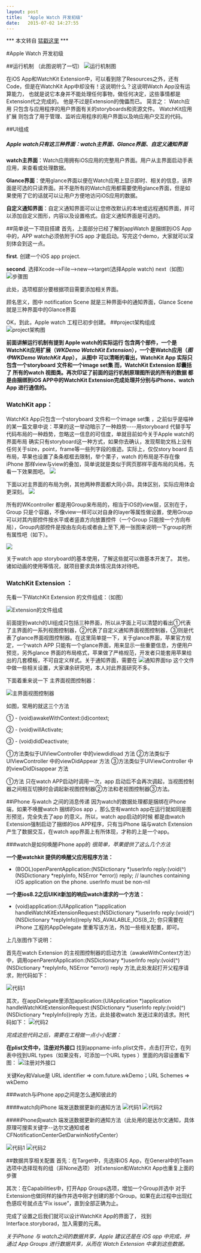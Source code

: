 ```yaml
---
layout: post
title:  "Apple Watch 开发初级"
date:   2015-07-02 14:27:55
---
```


 *** 本文转自 [猛戳这里](http://chiefky.github.io/ios/2015/06/29/watch开发-初级.html) ***
 
#Apple Watch 开发初级

##运行机制 （此图说明了一切）
![运行机制图](http://ww2.sinaimg.cn/large/6d49d34djw1etkp5vl682j20tx0h9410.jpg)

在iOS App和WatchKit Extension中，可以看到除了Resources之外，还有Code，但是在WatchKit App中却没有！这说明什么？这说明Watch App没有运算能力， 也就是说它本身并不能处理任何事物，做任何决定，这些事情都是Extension代之完成的。 他是不过是Extension的傀儡而已。
简言之：
Watch应用 只包含与应用程序的用户界面有关的storyboards和资源文件。
WatchKit应用扩展 则包含了用于管理、监听应用程序的用户界面以及响应用户交互的代码。


##UI组成
##### Apple watch只有这三种界面：watch主界面、Glance界面、自定义通知界面

**watch主界面**：Watch应用拥有iOS应用的完整用户界面。用户从主界面启动手表应用，来查看或处理数据。

**Glance界面**：使用glance界面以便在Watch应用上显示即时、相关的信息，该界面是可选的只读界面。并不是所有的Watch应用都需要使用glance界面，但是如果使用了它的话就可以让用户方便地访问iOS应用的数据。

**自定义通知界面**：自定义通知界面可以让您修改默认的本地或远程通知界面，并可以添加自定义图形，内容以及设置格式。自定义通知界面是可选的。

 <!--启动工程，搭建界面-->

##简单说一下项目搭建
首先，上面部分已经了解到appWatch 是捆绑到iOS App中的，APP watch必须依附于iOS app 才能启动。写完这个demo，大家就可以深刻体会到这一点。

**first**. 创建一个iOS app project.

**second**. 选择Xcode-->File-->new-->target(选择Apple watch) next（如图）
![步骤图](http://ww1.sinaimg.cn/large/6d49d34djw1etkp6kfjd8j20ka0byta6.jpg)

此处，选项框部分要根据项目需要添加相关界面。

顾名思义，图中 notification Scene 就是三种界面中的通知界面，Glance Scene 就是三种界面中的Glance界面

OK，到此，Apple watch 工程已初步创建。
##project架构组成
![project架构图](http://ww2.sinaimg.cn/large/6d49d34djw1etkp7b9xqnj20gw0dlgoe.jpg)

**前面讲解运行机制有提到 Apple watch的实际运行 包含两个部件，一个是 WatchKit应用扩展（*WKDemo WatchKit Extension*），一个是Watch应用（*图中WKDemo WatchKit App*），
从图中 可以清晰的看出，WatchKit App 实际只包含一个storyboard 文件和一个image set集
而，WatchKit Extension 却囊括了 所有的watch 视图类。再次印证了前面的运行机制原理图所说的所有的数据 都是由捆绑到iOS APP中的WatchKit Extension完成处理并分别与iPhone、watch App 进行通信的。**

<!--*分别说一下这两部分*-->
### WatchKit app：
WatchKit App只包含一个storyboard 文件和一个image set集 ，之前似乎是喵神的某一篇文章中说：苹果的这一举动暗示了一种趋势----用storyboard 代替手写代码布局的一种趋势，忽略这一信息的可信度，单就目前如今关于Apple watch的界面布局 确实只有storyboard这一种方式，如果你去确认，发现帮助文档上没有任何关于size，point，frame等一些列字段的痕迹。实际上，仅仅story board 去布局，苹果也设置了条条框框去限制，举个栗子，watch 的布局是不存在像iPhone 那样view与view的叠加，简单说就是类似于网页那样平面布局的风格，先看一下效果图吧。
![](http://ww1.sinaimg.cn/large/6d49d34djw1etkp7s4yawj20dr0lyjsh.jpg)

下面以对主界面的布局为例，其他两种界面都大同小异。具体区别，实际应用体会更深刻。
![](http://ww1.sinaimg.cn/large/6d49d34djw1etkp8d824aj211407c0vc.jpg)

所有的WKcontroller 都是用Group来布局的，相当于iOS的view层，区别在于，Group 只是个容器，不像view一样可以对自身的layer等属性做设置，使用Group可以对其内部控件按水平或者竖直方向放置控件（一个Group 只能按一个方向布局），Group内部控件是按由左向右或者由上至下,用一张图来说明一下group的所有属性吧（如下）。

![](http://ww3.sinaimg.cn/large/6d49d34djw1etkp8rm12hj20et0ikq6t.jpg)

关于watch app storyboard的基本使用，了解这些就可以做基本开发了。
其他，诸如动画的使用等情况，就项目要求具体情况具体对待吧。

### WatchKit Extension ：
先看一下WatchKit Extension 的文件组成：（如图）

![Extension的文件组成](http://ww2.sinaimg.cn/large/6d49d34djw1etkp92vtslj207m07175k.jpg)

前面提到watch的UI组成只包括三种界面，所以从字面上可以清楚的看出①代表了主界面的一系列视图控制器，②代表了自定义通知界面视图控制器，③则是代表了glance界面视图控制器。在这里简单提一下，关于glance界面，苹果官方规定，一个watch APP 只能有一个glance界面，用来显示一些重要信息，方便用户预览，另外glance 界面的布局格式，苹果做了严格规范，开发者只能套用苹果给出的几套模板，不可自定义样式。关于通知界面，需要在
![通知界面tip](http://ww1.sinaimg.cn/large/6d49d34djw1etkp9ey2zuj209701z3ym.jpg) 这个文件中做一些相关设置，大家课余研究吧，本人对此界面研究不多。

下面着重来说一下 主界面视图控制器：

![主界面视图控制器](http://ww1.sinaimg.cn/large/6d49d34djw1etkpa05rgyj20ck07qmyg.jpg)


如图，常用的就这三个方法

① - (void)awakeWithContext:(id)context;

② - (void)willActivate;

③ - (void)didDeactivate;

①方法类似于UIViewController 中的viewdidload 方法
②方法类似于UIViewController 中的viewDidAppear 方法
③方法类似于UIViewController 中的viewDidDisappear 方法

①方法 只在watch APP启动时调用一次，app 启动后不会再次调起，当视图控制器之间相互切换时会调起新视图控制器②方法和老视图控制器③方法。

##iPhone 与watch 之间的消息传递
因为watch的数据处理都是捆绑在iPhone 端，如果不唤醒watch 捆绑的ios app ，那么空有wantch app在运行就如同是图形预览，完全失去了app 的意义。所以，watch app启动的时候 都是由watch Extension强制启动了捆绑的ios APP程序，只有当iPhone 端与watch Extension 产生了数据交互，在watch app界面上有所体现，才称的上是一个app。

###watch是如何唤醒iPhone app的
*很简单，苹果提供了这么几个方法*

**一个是watchkit 提供的唤醒父应用程序方法：**

+ (BOOL)openParentApplication:(NSDictionary *)userInfo reply:(void(^)(NSDictionary *replyInfo, NSError *error)) reply;    // launches containing iOS application on the phone. userInfo must be non-nil

**一个是ios8.2之后UIKit新加的响应watch请求的一个方法：**

- (void)application:(UIApplication *)application handleWatchKitExtensionRequest:(NSDictionary *)userInfo reply:(void(^)(NSDictionary *replyInfo))reply NS_AVAILABLE_IOS(8_2);
你只需要在iPhone 工程的AppDelegate 里重写该方法，外加一些相关配置，即可。

上几张图作下说明：

首先在watch Extension 的主视图控制器的启动方法（awakeWithContext方法）中，调用openParentApplication:(NSDictionary *)userInfo reply:(void(^)(NSDictionary *replyInfo, NSError *error)) reply 方法,此处发起打开父程序请求，附代码如下：

![代码1](http://ww3.sinaimg.cn/large/6d49d34djw1etkpajfix6j20kk08dq54.jpg)

其次，在appDelegate里添加application:(UIApplication *)application handleWatchKitExtensionRequest:(NSDictionary *)userInfo reply:(void(^)(NSDictionary *replyInfo))reply 方法，此处接收watch 发送过来的请求。附代码如下：
![代码2](http://ww4.sinaimg.cn/large/6d49d34djw1etkpaxhf2mj20mu06k41x.jpg)

*完成这些代码之后，需要在工程做一点小小配置：*

**在plist文件中，注册对外接口**
找到appname-info.plist文件，点击打开它，在列表中找到URL types（如果没有，可添加一个URL types ）里面的内容设置看下图：
![注册对外接口](http://ww2.sinaimg.cn/large/6d49d34djw1etkpbbsaz7j20h50bwdiz.jpg)


关键Key和Value是 URL identifier => com.future.wkDemo；URL Schemes => wkDemo

<!--到此对外接口已注册好,此时选择watchkit App scheme运行模拟器，已经可以唤醒iPhone 绑定程序了-->

###watch与iPhone app之间是怎么通知彼此的

####watch向iPhone 端发送数据更新的通知方法
![代码1](http://ww1.sinaimg.cn/large/6d49d34djw1etkpbmmxh6j20hq02wq3h.jpg)
![代码2](http://ww1.sinaimg.cn/large/6d49d34djw1etkpbz888sj20na07d0wc.jpg)

####iPhone向watch 端发送数据更新的通知方法（此处用的是达尔文通知，具体原理可搜索关键字--达尔文通知或者CFNotificationCenterGetDarwinNotifyCenter）

![代码1](http://ww4.sinaimg.cn/large/6d49d34djw1etkpcgjlqmj20ii02rt9c.jpg)
![代码2](http://ww4.sinaimg.cn/large/6d49d34djw1etkpctedcoj20if0buq6g.jpg)

##数据共享相关配置 
首先：在Target中，先选择iOS App，在General中的Team选项中选择现有的组（非None选项）
对Extension和WatchKit App也重复上面的步骤

其次：在Capabilities中，打开App Groups选项，增加一个Group并选中
对于Extension也做同样的操作并选中刚才创建的那个Group。如果在此过程中出现红色感叹号就点击“Fix issue”，直到全部正确为止。

完成了设置之后我们就可以设计WatchKit App的界面了， 找到Interface.storyborad，加入需要的元素。

*关于iPhone 与 watch之间的数据共享，Apple 建议还是在 iOS app 中完成，并通过 App Groups 进行数据共享，从而在 Watch Extension 中拿到这些数据。*










